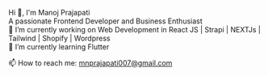 
Hi 👋, I'm Manoj Prajapati<br>
A passionate Frontend Developer and Business Enthusiast <br>
🔭 I’m currently working on Web Development in React JS | Strapi | NEXTJs | Tailwind | Shopify | Wordpress
<br>
🌱 I’m currently learning Flutter<br>

📫 How to reach me: mnprajapati007@gmail.com


